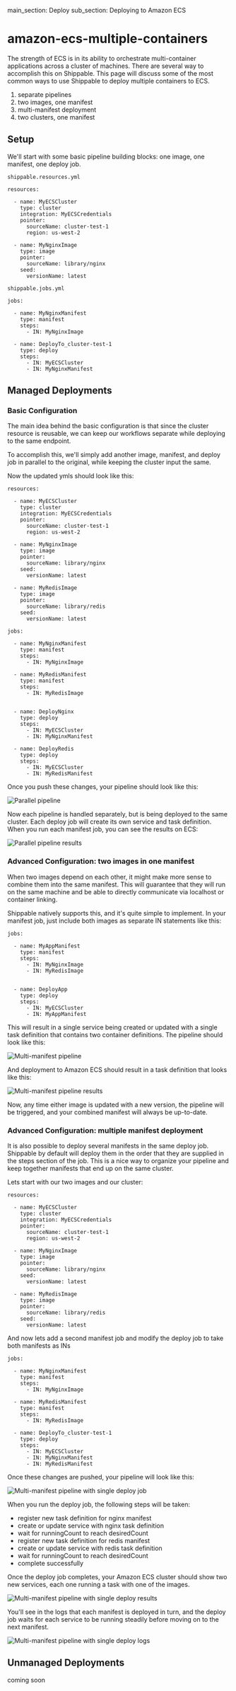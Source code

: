 main_section: Deploy
sub_section: Deploying to Amazon ECS

# amazon-ecs-multiple-containers
The strength of ECS is in its ability to orchestrate multi-container applications across a cluster of machines. There are several way to accomplish this on Shippable.  This page will discuss some of the most common ways to use Shippable to deploy multiple containers to ECS.

1. separate pipelines
2. two images, one manifest
3. multi-manifest deployment
4. two clusters, one manifest

## Setup

We'll start with some basic pipeline building blocks: one image, one manifest, one deploy job.

`shippable.resources.yml`
```
resources:

  - name: MyECSCluster
    type: cluster
    integration: MyECSCredentials
    pointer:
      sourceName: cluster-test-1
      region: us-west-2

  - name: MyNginxImage
    type: image
    pointer:
      sourceName: library/nginx
    seed:
      versionName: latest

```

`shippable.jobs.yml`
```
jobs:

  - name: MyNginxManifest
    type: manifest
    steps:
      - IN: MyNginxImage

  - name: DeployTo_cluster-test-1
    type: deploy
    steps:
      - IN: MyECSCluster
      - IN: MyNginxManifest

```



## Managed Deployments


### Basic Configuration

The main idea behind the basic configuration is that since the cluster resource is reusable, we can keep our workflows separate while deploying to the same endpoint.

To accomplish this, we'll simply add another image, manifest, and deploy job in parallel to the original, while keeping the cluster input the same.

Now the updated ymls should look like this:

```
resources:

  - name: MyECSCluster
    type: cluster
    integration: MyECSCredentials
    pointer:
      sourceName: cluster-test-1
      region: us-west-2

  - name: MyNginxImage
    type: image
    pointer:
      sourceName: library/nginx
    seed:
      versionName: latest

  - name: MyRedisImage
    type: image
    pointer:
      sourceName: library/redis
    seed:
      versionName: latest

```

```
jobs:

  - name: MyNginxManifest
    type: manifest
    steps:
      - IN: MyNginxImage

  - name: MyRedisManifest
    type: manifest
    steps:
      - IN: MyRedisImage


  - name: DeployNginx
    type: deploy
    steps:
      - IN: MyECSCluster
      - IN: MyNginxManifest

  - name: DeployRedis
    type: deploy
    steps:
      - IN: MyECSCluster
      - IN: MyRedisManifest

```

Once you push these changes, your pipeline should look like this:

<img src="../../images/spog/ecs-parallel-pipeline.png" alt="Parallel pipeline">

Now each pipeline is handled separately, but is being deployed to the same cluster.  Each deploy job will create its own service and task definition.  When you run each manifest job, you can see the results on ECS:


<img src="../../images/aws/ecs-parallel-pipeline-results.png" alt="Parallel pipeline results">

### Advanced Configuration: two images in one manifest

When two images depend on each other, it might make more sense to combine them into the same manifest. This will guarantee that they will run on the same machine and be able to directly communicate via localhost or container linking.

Shippable natively supports this, and it's quite simple to implement.  In your manifest job, just include both images as separate IN statements like this:

```
jobs:

  - name: MyAppManifest
    type: manifest
    steps:
      - IN: MyNginxImage
      - IN: MyRedisImage


  - name: DeployApp
    type: deploy
    steps:
      - IN: MyECSCluster
      - IN: MyAppManifest

```

This will result in a single service being created or updated with a single task definition that contains two container definitions.  The pipeline should look like this:

<img src="../../images/spog/ecs-multi-manifest-pipeline.png" alt="Multi-manifest pipeline">

And deployment to Amazon ECS should result in a task definition that looks like this:

<img src="../../images/aws/ecs-multi-manifest-pipeline-results.png" alt="Multi-manifest pipeline results">

Now, any time either image is updated with a new version, the pipeline will be triggered, and your combined manifest will always be up-to-date.


### Advanced Configuration: multiple manifest deployment

It is also possible to deploy several manifests in the same deploy job.  Shippable by default will deploy them in the order that they are supplied in the steps section of the job.  This is a nice way to organize your pipeline and keep together manifests that end up on the same cluster.


Lets start with our two images and our cluster:

```
resources:

  - name: MyECSCluster
    type: cluster
    integration: MyECSCredentials
    pointer:
      sourceName: cluster-test-1
      region: us-west-2

  - name: MyNginxImage
    type: image
    pointer:
      sourceName: library/nginx
    seed:
      versionName: latest

  - name: MyRedisImage
    type: image
    pointer:
      sourceName: library/redis
    seed:
      versionName: latest

```

And now lets add a second manifest job and modify the deploy job to take both manifests as INs

```
jobs:

  - name: MyNginxManifest
    type: manifest
    steps:
      - IN: MyNginxImage

  - name: MyRedisManifest
    type: manifest
    steps:
      - IN: MyRedisImage

  - name: DeployTo_cluster-test-1
    type: deploy
    steps:
      - IN: MyECSCluster
      - IN: MyNginxManifest
      - IN: MyRedisManifest

```

Once these changes are pushed, your pipeline will look like this:

<img src="../../images/spog/ecs-multi-mani-single-deploy-pipeline.png" alt="Multi-manifest pipeline with single deploy job">

When you run the deploy job, the following steps will be taken:

  - register new task definition for nginx manifest
  - create or update service with nginx task definition
  - wait for runningCount to reach desiredCount
  - register new task definition for redis manifest
  - create or update service with redis task definition
  - wait for runningCount to reach desiredCount
  - complete successfully

Once the deploy job completes, your Amazon ECS cluster should show two new services, each one running a task with one of the images.

<img src="../../images/aws/ecs-multi-mani-single-deploy-pipeline-results.png" alt="Multi-manifest pipeline with single deploy results">

You'll see in the logs that each manifest is deployed in turn, and the deploy job waits for each service to be running steadily before moving on to the next manifest.

<img src="../../images/spog/ecs-multi-manifest-single-deploy-pipeline-logs.png" alt="Multi-manifest pipeline with single deploy logs">

## Unmanaged Deployments

coming soon
